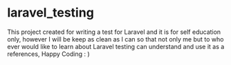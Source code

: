 # laravel_testing
This project created for writing a test for Laravel and it is for self education only, however I will be keep as clean as I can so that not only me but to who ever would like to learn about Laravel testing can understand and use it as a references, Happy Coding : )
